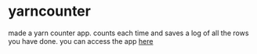 # yarncounter
made a yarn counter app. counts each time and saves a log of all the rows you have done. 
you can access the app <a href="https://yarn-counter.netlify.app/">here</a>
